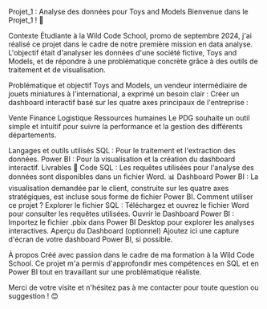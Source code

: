 Projet_1 : Analyse des données pour Toys and Models
Bienvenue dans le Projet_1 ! 🎉

Contexte
Étudiante à la Wild Code School, promo de septembre 2024, j'ai réalisé ce projet dans le cadre de notre première mission en data analyse.
L'objectif était d'analyser les données d'une société fictive, Toys and Models, et de répondre à une problématique concrète grâce à des outils de traitement et de visualisation.

Problématique et objectif
Toys and Models, un vendeur intermédiaire de jouets miniatures à l'international, a exprimé un besoin clair :
Créer un dashboard interactif basé sur les quatre axes principaux de l'entreprise :

Vente
Finance
Logistique
Ressources humaines
Le PDG souhaite un outil simple et intuitif pour suivre la performance et la gestion des différents départements.

Langages et outils utilisés
SQL : Pour le traitement et l'extraction des données.
Power BI : Pour la visualisation et la création du dashboard interactif.
Livrables
📄 Code SQL : Les requêtes utilisées pour l'analyse des données sont disponibles dans un fichier Word.
📊 Dashboard Power BI : La visualisation demandée par le client, construite sur les quatre axes stratégiques, est incluse sous forme de fichier Power BI.
Comment utiliser ce projet ?
Explorer le fichier SQL : Téléchargez et ouvrez le fichier Word pour consulter les requêtes utilisées.
Ouvrir le Dashboard Power BI : Importez le fichier .pbix dans Power BI Desktop pour explorer les analyses interactives.
Aperçu du Dashboard (optionnel)
Ajoutez ici une capture d'écran de votre dashboard Power BI, si possible.

À propos
Créé avec passion dans le cadre de ma formation à la Wild Code School.
Ce projet m'a permis d'approfondir mes compétences en SQL et en Power BI tout en travaillant sur une problématique réaliste.

Merci de votre visite et n'hésitez pas à me contacter pour toute question ou suggestion ! 😊
